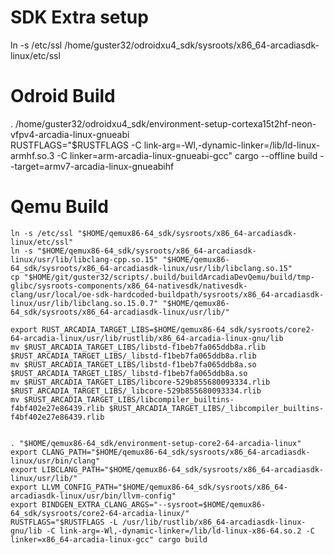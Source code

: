 # SDK Extra setup
ln -s /etc/ssl /home/guster32/odroidxu4_sdk/sysroots/x86_64-arcadiasdk-linux/etc/ssl
<br>

# Odroid Build
. /home/guster32/odroidxu4_sdk/environment-setup-cortexa15t2hf-neon-vfpv4-arcadia-linux-gnueabi
<br>
RUSTFLAGS="$RUSTFLAGS -C link-arg=-Wl,-dynamic-linker=/lib/ld-linux-armhf.so.3 -C linker=arm-arcadia-linux-gnueabi-gcc" cargo --offline build --target=armv7-arcadia-linux-gnueabihf

# Qemu Build

```
ln -s /etc/ssl "$HOME/qemux86-64_sdk/sysroots/x86_64-arcadiasdk-linux/etc/ssl"
ln -s "$HOME/qemux86-64_sdk/sysroots/x86_64-arcadiasdk-linux/usr/lib/libclang-cpp.so.15" "$HOME/qemux86-64_sdk/sysroots/x86_64-arcadiasdk-linux/usr/lib/libclang.so.15"
cp "$HOME/git/guster32/scripts/.build/buildArcadiaDevQemu/build/tmp-glibc/sysroots-components/x86_64-nativesdk/nativesdk-clang/usr/local/oe-sdk-hardcoded-buildpath/sysroots/x86_64-arcadiasdk-linux/usr/lib/libclang.so.15.0.7" "$HOME/qemux86-64_sdk/sysroots/x86_64-arcadiasdk-linux/usr/lib/"

export RUST_ARCADIA_TARGET_LIBS=$HOME/qemux86-64_sdk/sysroots/core2-64-arcadia-linux/usr/lib/rustlib/x86_64-arcadia-linux-gnu/lib
mv $RUST_ARCADIA_TARGET_LIBS/libstd-f1beb7fa065ddb8a.rlib $RUST_ARCADIA_TARGET_LIBS/_libstd-f1beb7fa065ddb8a.rlib
mv $RUST_ARCADIA_TARGET_LIBS/libstd-f1beb7fa065ddb8a.so $RUST_ARCADIA_TARGET_LIBS/_libstd-f1beb7fa065ddb8a.so
mv $RUST_ARCADIA_TARGET_LIBS/libcore-529b855680093334.rlib $RUST_ARCADIA_TARGET_LIBS/_libcore-529b855680093334.rlib
mv $RUST_ARCADIA_TARGET_LIBS/libcompiler_builtins-f4bf402e27e86439.rlib $RUST_ARCADIA_TARGET_LIBS/_libcompiler_builtins-f4bf402e27e86439.rlib


. "$HOME/qemux86-64_sdk/environment-setup-core2-64-arcadia-linux"
export CLANG_PATH="$HOME/qemux86-64_sdk/sysroots/x86_64-arcadiasdk-linux/usr/bin/clang"
export LIBCLANG_PATH="$HOME/qemux86-64_sdk/sysroots/x86_64-arcadiasdk-linux/usr/lib/"
export LLVM_CONFIG_PATH="$HOME/qemux86-64_sdk/sysroots/x86_64-arcadiasdk-linux/usr/bin/llvm-config"
export BINDGEN_EXTRA_CLANG_ARGS="--sysroot=$HOME/qemux86-64_sdk/sysroots/core2-64-arcadia-linux/"
RUSTFLAGS="$RUSTFLAGS -L /usr/lib/rustlib/x86_64-arcadiasdk-linux-gnu/lib -C link-arg=-Wl,-dynamic-linker=/lib/ld-linux-x86-64.so.2 -C linker=x86_64-arcadia-linux-gcc" cargo build

```